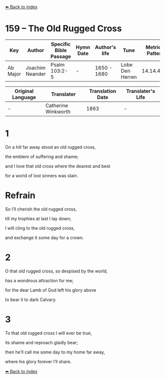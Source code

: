 [⬅️ Back to index](../README.md)

# 159 – The Old Rugged Cross

Key | Author   | Specific Bible Passage     |Hymn Date |Author's life |Tune |Metrical Pattern   |Composer/Source                                                                                        
-- | --------- | ---------------------------|----------|--------------|-----|-------------------|-------------   
Ab Major  | Joachim Neander      | Psalm 103:2-5 | -  | 1650 - 1680 | Lobe Den Herren | 14.14.4.7.8 | Chorale Book for England, 1863 

Original Language | Translater | Translation Date   | Translater's Life     
----------------- | --------- | --------------------|-------------   
\-  | Catherine Winkworth      | 1863 | -  | 1827 - 1878 



# 1

On a hill far away stood an old rugged cross,

the emblem of suffering and shame;

and I love that old cross where the dearest and best

for a world of lost sinners was slain.



# Refrain

So I’ll cherish the old rugged cross,

till my trophies at last I lay down;

I will cling to the old rugged cross,

and exchange it some day for a crown.



# 2

O that old rugged cross, so despised by the world,

has a wondrous attraction for me;

for the dear Lamb of God left his glory above

to bear it to dark Calvary.



# 3

To that old rugged cross I will ever be true,

its shame and reproach gladly bear;

then he’ll call me some day to my home far away,

where his glory forever I’ll share.

[⬅️ Back to index](../README.md)
